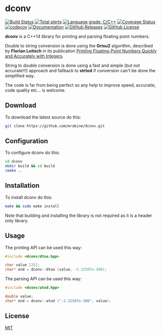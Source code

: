 # dconv

[![Build Status](https://github.com/mrabine/dconv/workflows/build-test/badge.svg)](https://github.com/mrabine/dconv/actions?query=workflow%3Abuild-test)
[![Total alerts](https://img.shields.io/lgtm/alerts/g/mrabine/dconv.svg?logo=lgtm&logoWidth=18)](https://lgtm.com/projects/g/mrabine/dconv/alerts/)
[![Language grade: C/C++](https://img.shields.io/lgtm/grade/cpp/g/mrabine/dconv.svg?logo=lgtm&logoWidth=18)](https://lgtm.com/projects/g/mrabine/dconv/context:cpp)
[![Coverage Status](https://coveralls.io/repos/github/mrabine/dconv/badge.svg?branch=main)](https://coveralls.io/github/mrabine/dconv?branch=main)
[![codecov](https://codecov.io/gh/mrabine/dconv/branch/main/graph/badge.svg)](https://codecov.io/gh/mrabine/dconv)
[![Documentation](https://img.shields.io/badge/docs-doxygen-blue.svg)](https://mrabine.github.io/dconv/index.html)
[![GitHub Releases](https://img.shields.io/github/release/mrabine/dconv.svg)](https://github.com/mrabine/dconv/releases/latest)
[![GitHub License](https://img.shields.io/badge/license-MIT-blue.svg)](https://github.com/mrabine/dconv/blob/main/LICENSE)

**dconv** is a C++14 library for printing and parsing floating point numbers.

Double to string conversion is done using the **Grisu2** algorithm, described by **Florian Loitsch** in its publication [Printing Floating-Point Numbers Quickly and Accurately with Integers](https://florian.loitsch.com/publications).

String to double conversion is done using a fast and simple (but not accurate!!!) approach and fallback to **strtod** if conversion can't be done the simplified way.

The code is far from being perfect so any help to improve speed, accuratie, code quality etc... is welcome.

## Download

To download the latest source do this:
```bash
git clone https://github.com/mrabine/dconv.git
```

## Configuration

To configure dconv do this:
```bash
cd dconv
mkdir build && cd build
cmake ..
```

## Installation

To install dconv do this:
```bash
make && sudo make install
```

Note that building and installing the library is not required as it is a header only library.

## Usage

The printing API can be used this way:

```cpp
#include <dconv/dtoa.hpp>

char value [25];
char* end = dconv::dtoa (value, -2.22507e-308);
```

The parsing API can be used this way:

```cpp
#include <dconv/atod.hpp>

double value;
char* end = dconv::atod ("-2.22507e-308", value);
```

## License

[MIT](https://choosealicense.com/licenses/mit/)
